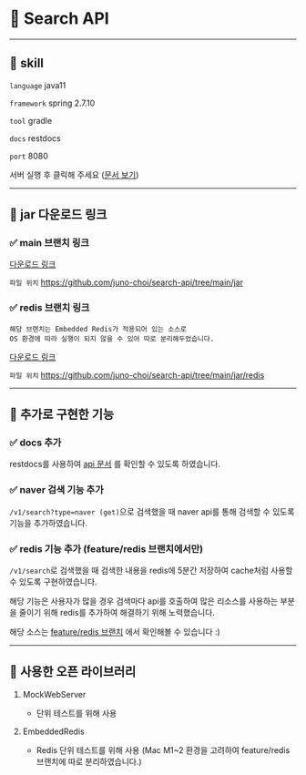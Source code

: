 # 📗 Search API

---

## 📄 skill

`language` java11

`framework` spring 2.7.10

`tool` gradle

`docs` restdocs

`port` 8080

서버 실행 후 클릭해 주세요 ([문서 보기](http://localhost:8080/docs.html))

--- 

## 📄 jar 다운로드 링크

### ✅ main 브랜치 링크
[다운로드 링크](https://github.com/juno-choi/search-api/raw/main/jar/search-0.1.jar)

`파일 위치` https://github.com/juno-choi/search-api/tree/main/jar

### ✅ redis 브랜치 링크

```
해당 브랜치는 Embedded Redis가 적용되어 있는 소스로 
OS 환경에 따라 실행이 되지 않을 수 있어 따로 분리해두었습니다.
```

[다운로드 링크](https://github.com/juno-choi/search-api/raw/main/jar/redis/search-0.1.jar)

`파일 위치` https://github.com/juno-choi/search-api/tree/main/jar/redis

---

## 📄 추가로 구현한 기능

### ✅ docs 추가

restdocs를 사용하여 [api 문서](http://localhost:8080/docs.html) 를 확인할 수 있도록 하였습니다. 

### ✅ naver 검색 기능 추가

`/v1/search?type=naver (get)`으로 검색했을 때 naver api를 통해 검색할 수 있도록 기능을 추가하였습니다.

### ✅ redis 기능 추가 (feature/redis 브랜치에서만)

`/v1/search`로 검색했을 때 검색한 내용을 redis에 5분간 저장하여 cache처럼 사용할 수 있도록 구현하였습니다.

해당 기능은 사용자가 많을 경우 검색마다 api를 호출하여 많은 리소스를 사용하는 부분을 줄이기 위해 redis를 추가하여 해결하기 위해 노력했습니다.

해당 소스는 [feature/redis 브랜치](https://github.com/juno-choi/search-api/tree/feature/redis) 에서 확인해볼 수 있습니다 :)

---

## 📄 사용한 오픈 라이브러리

1. MockWebServer
   - 단위 테스트를 위해 사용

2. EmbeddedRedis
   - Redis 단위 테스트를 위해 사용
     (Mac M1~2 환경을 고려하여 feature/redis 브랜치에 따로 분리하였습니다.)

